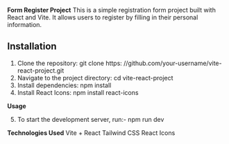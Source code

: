 **Form Register Project**
This is a simple registration form project built with React and Vite. It allows users to register by filling in their personal information.

## Installation

1. Clone the repository: git clone https: //github.com/your-username/vite-react-project.git  
2. Navigate to the project directory: cd vite-react-project
3. Install dependencies: npm install
4. Install React Icons: npm install react-icons

**Usage**

5. To start the development server, run:- npm run dev

**Technologies Used**
Vite + React
Tailwind CSS
React Icons
